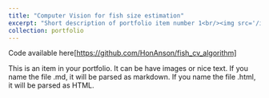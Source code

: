 ```yaml
---
title: "Computer Vision for fish size estimation"
excerpt: "Short description of portfolio item number 1<br/><img src='/images/500x300.png'>"
collection: portfolio
---
```



Code available here[https://github.com/HonAnson/fish_cv_algorithm]


This is an item in your portfolio. It can be have images or nice text. If you name the file .md, it will be parsed as markdown. If you name the file .html, it will be parsed as HTML. 
